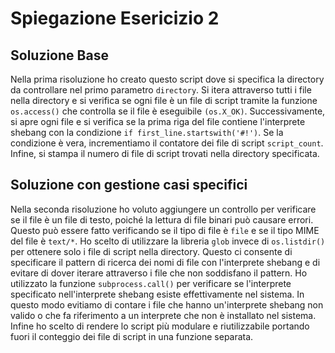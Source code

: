 # Spiegazione Esericizio 2


## Soluzione Base
Nella prima risoluzione ho creato questo script dove si  specifica la directory da controllare nel primo parametro `directory`.  Si itera attraverso tutti i file nella directory e si verifica se ogni file è un file di script tramite la funzione `os.access()` che controlla se il file è eseguibile `(os.X_OK)`.
Successivamente, si apre ogni file e si verifica se la prima riga del file contiene l'interprete shebang con la condizione `if first_line.startswith('#!')`. Se la condizione è vera, incrementiamo il contatore dei file di script `script_count`.
Infine, si stampa il numero di file di script trovati nella directory specificata.


##  Soluzione con gestione casi specifici
Nella seconda risoluzione ho voluto aggiungere un controllo per verificare se il file è un file di testo, poiché la lettura di file binari può causare errori. Questo può essere fatto verificando se il tipo di file è `file` e se il tipo MIME del file è `text/*`.
Ho scelto di utilizzare la libreria `glob` invece di `os.listdir()` per ottenere solo i file di script nella directory. Questo ci consente di specificare il pattern di ricerca dei nomi di file con l'interprete shebang e di evitare di dover iterare attraverso i file che non soddisfano il pattern.
Ho utilizzato la funzione `subprocess.call()` per verificare se l'interprete specificato nell'interprete shebang esiste effettivamente nel sistema. In questo modo evitiamo di contare i file che hanno un'interprete shebang non valido o che fa riferimento a un interprete che non è installato nel sistema.
Infine ho scelto di rendere lo script più modulare e riutilizzabile portando fuori il conteggio dei file di script in una funzione separata.
